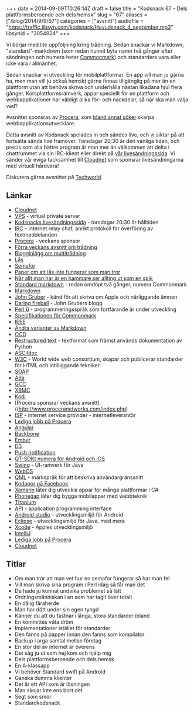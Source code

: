 +++
date = 2014-09-09T10:26:14Z
draft = false
title = "Kodsnack 67 - Dels plattformsberoende och dels hemsk"
slug = "67"
aliases = ["/blog/2014/9/9/67"]
categories = ["avsnitt"]
audiofile = "https://traffic.libsyn.com/kodsnack/Huvudsnack_4_september.mp3"
libsynid = "3054924"
+++

Vi börjar med lite uppföljning kring trådning. Sedan snackar vi Markdown, "standard"-markdown (som redan hunnit byta namn två gånger efter sändningen och numera heter [Commonmark](http://commonmark.org)) och standarders vara eller icke vara i allmänhet.

Sedan snackar vi utveckling för mobilplattformar. En app vill man ju gärna ha, men man vill ju också hemskt gärna finnas tillgänglig på mer än en plattform utan att behöva skriva och underhålla nästan likadana hjul flera gånger. Korsplattformsramverk, appar speciellt för en plattform och webbapplikationer har väldigt olika för- och nackdelar, så när ska man välja vad?

Avsnittet sponsras av [Procera](http://www.proceranetworks.com/index.php), som [bland annat söker](http://bit.ly/proceranetworks) skarpa webbapplikationsutvecklare.

Detta avsnitt av Kodsnack spelades in och sändes live, och vi siktar på att fortsätta sända live framöver. Torsdagar 20:30 är den vanliga tiden, och precis som alla bättre program är man mer än välkommen att delta i chattrummet via sin IRC-klient eller direkt på [vår livesändningssida](http://live.kodsnack.se). Vi sänder vår eviga tacksamhet till [Cloudnet](http://www.cloudnet.se) som sponsrar livesändningarna med virtuell hårdvara!

Diskutera gärna avsnittet på [Techworld](http://techworld.idg.se/2.2524/1.580973/).

## Länkar ##
* [Cloudnet](http://www.cloudnet.se)
* [VPS](http://en.wikipedia.org/wiki/Virtual_private_server) - virtual private server
* [Kodsnacks livesändningssida](http://live.kodsnack.se) - torsdagar 20:30 är hålltiden
* [IRC](http://en.wikipedia.org/wiki/Internet_Relay_Chat) - internet relay chat, anrikt protokoll för överföring av textmeddelanden
* [Procera](http://www.proceranetworks.com/index.php) - veckans sponsor
* [Förra veckans avsnitt om trådning](http://kodsnack.se/66/)
* [Blogginlägg om multitrådning](http://blogg.ricercar.se/basic/2014/09/03/podcasten-kodsnack-om-tradar-och-las/)
* [Lås](http://en.wikipedia.org/wiki/Lock_%28computer_science%29)
* [Semafor](http://en.wikipedia.org/wiki/Semaphore_%28programming%29)
* [Paper om att lås inte fungerar som man tror](http://www.cs.umd.edu/~pugh/java/memoryModel/DoubleCheckedLocking.html)
* [När allt man har är en hammare ser allting ut som en spik](http://en.wikipedia.org/wiki/Law_of_the_instrument)
* [Standard markdown](http://commonmark.org) - redan omdöpt två gånger, numera Commonmark
* [Markdown](http://daringfireball.net/projects/markdown/)
* [John Gruber](http://en.wikipedia.org/wiki/John_Gruber) - känd för att skriva om Apple och närliggande ämnen
* [Daring fireball](http://daringfireball.net) - John Grubers blogg
* [Perl 6](http://en.wikipedia.org/wiki/Perl_6) - programmeringsspråk som fortfarande är under utveckling
* [Specifikationen för Commonmark](http://jgm.github.io/stmd/spec.html)
* [IEEE](http://en.wikipedia.org/wiki/Institute_of_Electrical_and_Electronics_Engineers)
* [Andra varianter av Markdown](http://en.wikipedia.org/wiki/Markdown#Extensions)
* [OCD](http://en.wikipedia.org/wiki/Obsessive–compulsive_disorder)
* [Restructured text](http://en.wikipedia.org/wiki/ReStructuredText) - textformat som främst används dokumentation av Python
* [ASCIIdoc](http://en.wikipedia.org/wiki/AsciiDoc)
* [W3C](http://www.w3.org) - World wide web consortium, skapar och publicerar standarder för HTML och intilliggande tekniker
* [SOAP](http://en.wikipedia.org/wiki/SOAP)
* [Ada](http://en.wikipedia.org/wiki/Ada_%28programming_language%29)
* [GCC](http://en.wikipedia.org/wiki/GNU_Compiler_Collection)
* [XBMC](http://xbmc.org/)
* [Kodi](http://xbmc.org/introducing-kodi-14/)
* [Procera sponsrar veckans avsnitt]((http://www.proceranetworks.com/index.php)
* [ISP](http://en.wikipedia.org/wiki/Internet_service_provider) - internet service provider - internetleverantör
* [Lediga jobb på Procera](http://bit.ly/proceranetworks)
* [Angular](https://angularjs.org)
* [Backbone](http://backbonejs.org)
* [Ember](http://emberjs.com)
* [D3](http://d3js.org)
* [Push notification](http://en.wikipedia.org/wiki/Push_technology)
* [QT-SDKt numera för Android och iOS](http://qt-project.org/qt5/qt52)
* [Swing](http://en.wikipedia.org/wiki/Swing_%28Java%29) - UI-ramverk för Java
* [WebOS](http://en.wikipedia.org/wiki/WebOS)
* [QML](http://en.wikipedia.org/wiki/QML) - märkspråk för att beskriva användargränssnitt
* [Kodapor på Facebook](https://www.facebook.com/groups/utvecklare.stockholm/)
* [Xamarin](https://xamarin.com) låter dig utveckla appar för många plattformar i C#
* [Phonegap](http://phonegap.com) låter dig bygga mobilappar med webbteknik
* [Titanium](http://www.appcelerator.com/titanium/)
* [API](http://en.wikipedia.org/wiki/Application_programming_interface) - application programming interface
* [Android studio](http://en.wikipedia.org/wiki/Android_Studio) - utvecklingsmiljö för Android
* [Eclipse](http://en.wikipedia.org/wiki/Eclipse_%28software%29) - utvecklingsmiljö för Java, med mera
* [Xcode](http://en.wikipedia.org/wiki/Xcode) - Apples utvecklingsmiljö
* [IntelliJ](http://en.wikipedia.org/wiki/IntelliJ_IDEA)
* [Lediga jobb på Procera](http://bit.ly/proceranetworks)
* [Cloudnet](http://www.cloudnet.se)

## Titlar ##
* Om man tror att man vet hur en semafor fungerar så har man fel
* Vill man skriva sina program i Perl idag så får man det
* De hade ju kunnat undvika problemet så lätt
* Ordningsmänniskan i en som har tagit över totalt
* En dålig fåraherde
* Man har dött under sin egen tyngd
* Känner du att du fastnar i långa, stora standarder ibland
* En kommittés våta dröm
* Implementationer istället för standarder
* Den fanns på papper innan den fanns som kompilator
* Backup i arga samtal mellan företag
* En stor del av internet är överens
* Det såg ju ut som hej kom och hjälp mig
* Dels plattformsberoende och dels hemsk
* En A-klassapp
* Vi behöver Standard swift på Android
* Ganska dumma klienter
* Det är ett API som är lösningen
* Man skojar inte ens bort det
* Segt som smör
* Standardkodsnack